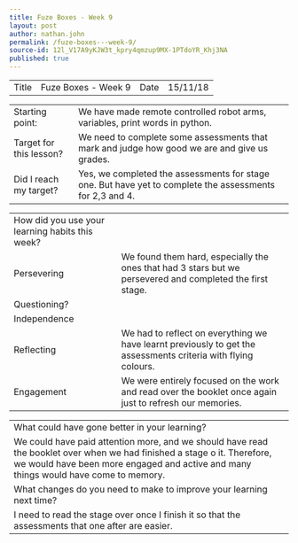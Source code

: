 ```yaml
---
title: Fuze Boxes - Week 9
layout: post
author: nathan.john
permalink: /fuze-boxes---week-9/
source-id: 12l_V17A9yKJW3t_kpry4qmzup9MX-1PTdoYR_Khj3NA
published: true
---
```

<table>
  <tr>
    <td>Title</td>
    <td>Fuze Boxes - Week 9</td>
    <td>Date</td>
    <td>15/11/18</td>
  </tr>
</table>


<table>
  <tr>
    <td>Starting point:</td>
    <td>We have made remote controlled robot arms, variables, print words in python.</td>
  </tr>
  <tr>
    <td>Target for this lesson?</td>
    <td>We need to complete some assessments that mark and judge how good we are and give us grades.</td>
  </tr>
  <tr>
    <td>Did I reach my target? </td>
    <td>Yes, we completed the assessments for stage one. But have yet to complete the assessments for 2,3 and 4.</td>
  </tr>
</table>


<table>
  <tr>
    <td>How did you use your learning habits this week?</td>
    <td></td>
  </tr>
  <tr>
    <td>Persevering</td>
    <td>We found them hard, especially the ones that had 3 stars but we persevered and completed the first stage.</td>
  </tr>
  <tr>
    <td>Questioning?</td>
    <td></td>
  </tr>
  <tr>
    <td>Independence</td>
    <td></td>
  </tr>
  <tr>
    <td>Reflecting</td>
    <td>We had to reflect on everything we have learnt previously to get the assessments criteria with flying colours. </td>
  </tr>
  <tr>
    <td>Engagement</td>
    <td>We were entirely focused on the work and read over the booklet once again just to refresh our memories.</td>
  </tr>
</table>


<table>
  <tr>
    <td>What could have gone better in your learning?</td>
    <td></td>
  </tr>
  <tr>
    <td>We could have paid attention more, and we should have read the booklet over when we had finished a stage o it. Therefore, we would have been more engaged and active and many things would have come to memory.</td>
    <td></td>
  </tr>
  <tr>
    <td>What changes do you need to make to improve your learning next time?</td>
    <td></td>
  </tr>
  <tr>
    <td>I need to read the stage over once I finish it so that the assessments that one after are easier.</td>
    <td></td>
  </tr>
</table>


